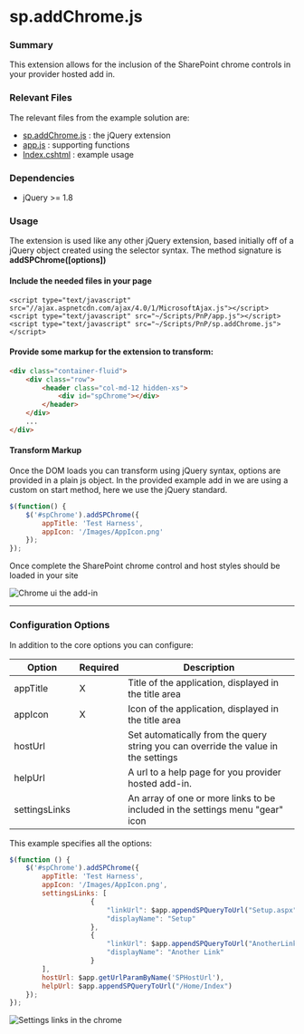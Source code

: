 # sp.addChrome.js #

### Summary ###

This extension allows for the inclusion of the SharePoint chrome controls in your provider hosted add in.

### Relevant Files ###

The relevant files from the example solution are:

- [sp.addChrome.js](Core.JQueryWeb/Scripts/PnP/sp.addChrome.js) : the jQuery extension
- [app.js](Core.JQueryWeb/Scripts/PnP/app.js) : supporting functions
- [Index.cshtml](Core.JQueryWeb/Views/Home/Index.cshtml) : example usage

### Dependencies ###

- jQuery >= 1.8

### Usage ###

The extension is used like any other jQuery extension, based initially off of a jQuery object created using the selector syntax. The method signature is **addSPChrome([options])**

#### Include the needed files in your page ####

```ASPX
<script type="text/javascript" src="//ajax.aspnetcdn.com/ajax/4.0/1/MicrosoftAjax.js"></script>
<script type="text/javascript" src="~/Scripts/PnP/app.js"></script>
<script type="text/javascript" src="~/Scripts/PnP/sp.addChrome.js"></script>
```

#### Provide some markup for the extension to transform: ####

```HTML
<div class="container-fluid">
    <div class="row">
        <header class="col-md-12 hidden-xs">
            <div id="spChrome"></div>
        </header>
    </div>
	...
</div>
```

#### Transform Markup ####

Once the DOM loads you can transform using jQuery syntax, options are provided in a plain js object. In the provided example add in we are using a custom on start method, here we use the jQuery standard.

```JavaScript
$(function() {
    $('#spChrome').addSPChrome({
        appTitle: 'Test Harness',
        appIcon: '/Images/AppIcon.png'
    });
});
```

Once complete the SharePoint chrome control and host styles should be loaded in your site

![Chrome ui the add-in](http://i.imgur.com/rlHatmn.png)

----------

### Configuration Options ###

In addition to the core options you can configure:

**Option** | **Required** | **Description**
---- | ---- | ----
appTitle | X | Title of the application, displayed in the title area
appIcon | X | Icon of the application, displayed in the title area
hostUrl |  | Set automatically from the query string you can override the value in the settings
helpUrl |  | A url to a help page for you provider hosted add-in.
settingsLinks |  | An array of one or more links to be included in the settings menu "gear" icon

This example specifies all the options:

```JavaScript
$(function () {
    $('#spChrome').addSPChrome({
        appTitle: 'Test Harness',
        appIcon: '/Images/AppIcon.png',
        settingsLinks: [
                    {
                        "linkUrl": $app.appendSPQueryToUrl("Setup.aspx"),
                        "displayName": "Setup"
                    },
                    {
                        "linkUrl": $app.appendSPQueryToUrl("AnotherLink.aspx"),
                        "displayName": "Another Link"
                    }
        ],
        hostUrl: $app.getUrlParamByName('SPHostUrl'),
        helpUrl: $app.appendSPQueryToUrl("/Home/Index")
    });
});
```

![Settings links in the chrome](http://i.imgur.com/Q7LYZOn.png)
